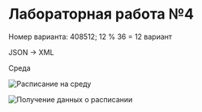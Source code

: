 # Лабораторная работа №4

Номер варианта: 408512; 12 % 36 = 12 вариант

JSON -> XML

Среда

![Расписание на среду](itmo_timetable.png)

![Получение данных о расписании](retrieving_timetable_data.png)
